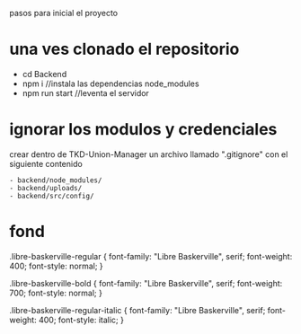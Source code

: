 pasos para inicial el proyecto 

# una ves clonado el repositorio  

 - cd Backend
 - npm i  //instala las dependencias node_modules 
 - npm run start //leventa el servidor

# ignorar los modulos y credenciales
crear dentro de TKD-Union-Manager un archivo llamado ".gitignore" con el siguiente contenido 

    - backend/node_modules/
    - backend/uploads/
    - backend/src/config/





# fond
.libre-baskerville-regular {
  font-family: "Libre Baskerville", serif;
  font-weight: 400;
  font-style: normal;
}

.libre-baskerville-bold {
  font-family: "Libre Baskerville", serif;
  font-weight: 700;
  font-style: normal;
}

.libre-baskerville-regular-italic {
  font-family: "Libre Baskerville", serif;
  font-weight: 400;
  font-style: italic;
}
